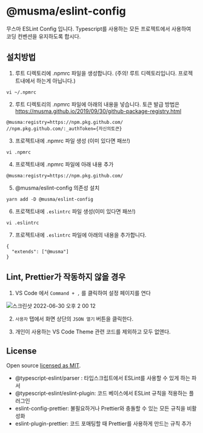 # @musma/eslint-config

무스마 ESLint Config 입니다. Typescript를 사용하는 모든 프로젝트에서 사용하여 코딩 컨벤션을 유지하도록 합시다.

## 설치방법

1. 루트 디렉토리에 .npmrc 파일을 생성합니다. (주의! 루트 디렉토리입니다. 프로젝트내에서 하는게 아닙니다.)

```
vi ~/.npmrc
```

2. 루트 디렉토리의 .npmrc 파일에 아래의 내용을 넣습니다.
   토큰 발급 방법은 https://musma.github.io/2019/09/30/github-package-registry.html

```
@musma:registry=https://npm.pkg.github.com/
//npm.pkg.github.com/:_authToken={자신의토큰}
```

3. 프로젝트내에 .npmrc 파일 생성 (이미 있다면 패쓰!)

```
vi .npmrc
```

4. 프로젝트내에 .npmrc 파일에 아래 내용 추가

```
@musma:registry=https://npm.pkg.github.com/
```

5. @musma/eslint-config 의존성 설치

```
yarn add -D @musma/eslint-config
```

6. 프로잭트내에 `.eslintrc` 파일 생성(이미 있다면 패쓰!)

```
vi .eslintrc
```

7. 프로젝트내에 `.eslintrc` 파일에 아래의 내용을 추가합니다.

```
{
  "extends": ["@musma"]
}
```

## Lint, Prettier가 작동하지 않을 경우

1. VS Code 에서 `Command + ,` 를 클릭하여 설정 페이지를 연다

![스크린샷 2022-06-30 오후 2 00 12](https://user-images.githubusercontent.com/28969912/176596876-05978501-22cc-4f9a-ba94-27a9c49358c4.png)

2. `사용자` 탭에서 화면 상단의 `JSON 열기` 버튼을 클릭한다.

3. 개인이 사용하는 VS Code Theme 관련 코드를 제외하고 모두 없앤다.

## License

Open source [licensed as MIT](./LICENSE).

- @typescript-eslint/parser : 타입스크립트에서 ESLint를 사용할 수 있게 하는 파서
- @typescript-eslint/eslint-plugin: 코드 베이스에서 ESLint 규칙을 적용하는 플러그인
- eslint-config-prettier: 불필요하거나 Prettier와 충돌할 수 있는 모든 규칙을 비활성화
- eslint-plugin-prettier: 코드 포매팅할 때 Prettier를 사용하게 만드는 규칙 추가
